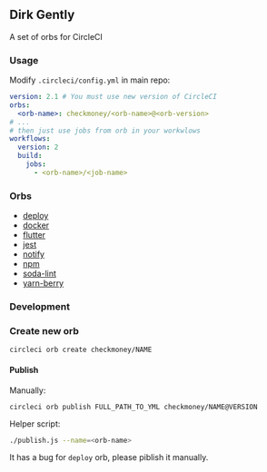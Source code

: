 ## Dirk Gently

A set of orbs for CircleCI

### Usage

Modify `.circleci/config.yml` in main repo:

```yml
version: 2.1 # You must use new version of CircleCI
orbs:
  <orb-name>: checkmoney/<orb-name>@<orb-version>
# ...
# then just use jobs from orb in your workwlows
workflows:
  version: 2
  build:
    jobs:
      - <orb-name>/<job-name>
```

### Orbs

+ [deploy](./orbs/deploy)
+ [docker](./orbs/docker)
+ [flutter](./orbs/flutter)
+ [jest](./orbs/jest)
+ [notify](./orbs/notify)
+ [npm](./orbs/npm)
+ [soda-lint](./orbs/soda-lint)
+ [yarn-berry](./orbs/yarn-berry)

### Development

### Create new orb

```
circleci orb create checkmoney/NAME
```

#### Publish

Manually:
```
circleci orb publish FULL_PATH_TO_YML checkmoney/NAME@VERSION
```

Helper script:

```sh
./publish.js --name=<orb-name>
```

It has a bug for `deploy` orb, please piblish it manually.
